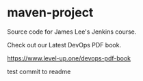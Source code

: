 # maven-project
Source code for James Lee's Jenkins course.

Check out our Latest DevOps PDF book.

https://www.level-up.one/devops-pdf-book

test commit to readme
